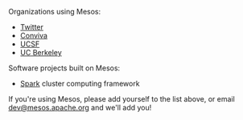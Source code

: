 Organizations using Mesos:

* [Twitter](http://www.twitter.com)
* [Conviva](http://www.conviva.com)
* [UCSF](http://www.ucsf.edu)
* [UC Berkeley](http://www.berkeley.edu)

Software projects built on Mesos:

* [Spark](http://www.spark-project.org) cluster computing framework

If you're using Mesos, please add yourself to the list above, or email dev@mesos.apache.org and we'll add you!
